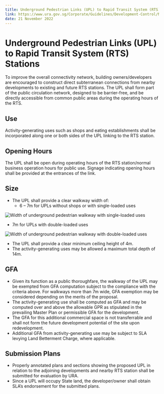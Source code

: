 ```yaml
---
title: Underground Pedestrian Links (UPL) to Rapid Transit System (RTS) Stations
link: https://www.ura.gov.sg/Corporate/Guidelines/Development-Control/Non-Residential/Commercial/UPL
date: 21 November 2022
---
```


# Underground Pedestrian Links (UPL) to Rapid Transit System (RTS) Stations

To improve the overall connectivity network, building owners/developers are encouraged to construct direct subterranean connections from nearby developments to existing and future RTS stations. The UPL shall form part of the public circulation network, designed to be barrier-free, and be directly accessible from common public areas during the operating hours of the RTS.

## Use

Activity-generating uses such as shops and eating establishments shall be incorporated along one or both sides of the UPL linking to the RTS station.

## Opening Hours

The UPL shall be open during operating hours of the RTS station/normal business operation hours for public use. Signage indicating opening hours shall be provided at the entrances of the link.

## Size

- The UPL shall provide a clear walkway width of:
  - 6 – 7m for UPLs without shops or with single-loaded uses

![Width of underground pedestrian walkway with single-loaded uses](https://www.ura.gov.sg/-/media/Corporate/Guidelines/Development-control/Commercial/C18_Underground_Link_A.jpg?h=100%25&w=100%25)

- 7m for UPLs with double-loaded uses

![Width of underground pedestrian walkway with double-loaded uses](https://www.ura.gov.sg/-/media/Corporate/Guidelines/Development-control/Commercial/C19_Underground_Link_B.jpg?h=100%25&w=100%25)

- The UPL shall provide a clear minimum ceiling height of 4m.
- The activity-generating uses may be allowed a maximum total depth of 14m.

## GFA

- Given its function as a public thoroughfare, the walkway of the UPL may be exempted from GFA computation subject to the compliance with the criteria above. For walkways more than 7m wide, GFA exemption may be considered depending on the merits of the proposal.
- The activity-generating use shall be computed as GFA and may be computed over and above the allowable GPR as stipulated in the prevailing Master Plan or permissible GFA for the development.
- The GFA for this additional commercial space is not transferrable and shall not form the future development potential of the site upon redevelopment.
- Additional GFA from activity-generating use may be subject to SLA levying Land Betterment Charge, where applicable.

## Submission Plans

- Properly annotated plans and sections showing the proposed UPL in relation to the adjoining developments and nearby RTS station shall be submitted for evaluation by URA.
- Since a UPL will occupy State land, the developer/owner shall obtain SLA’s endorsement for the submitted plans.
